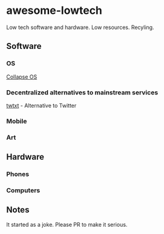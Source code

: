 # awesome-lowtech
Low tech software and hardware. Low resources. Recyling.
## Software
### OS
[Collapse OS](https://collapseos.org/)
### Decentralized alternatives to mainstream services
[twtxt](https://twtxt.readthedocs.io/en/latest/) - Alternative to Twitter
### Mobile
### Art
## Hardware
### Phones
### Computers
## Notes
It started as a joke. Please PR to make it serious.
